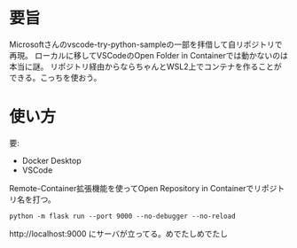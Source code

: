 # 要旨
Microsoftさんのvscode-try-python-sampleの一部を拝借して自リポジトリで再現。
ローカルに移してVSCodeのOpen Folder in Containerでは動かないのは本当に謎。
リポジトリ経由からならちゃんとWSL2上でコンテナを作ることができる。こっちを使おう。

# 使い方
要:
- Docker Desktop
- VSCode

Remote-Container拡張機能を使ってOpen Repository in Containerでリポジトリ名を打つ。

```
python -m flask run --port 9000 --no-debugger --no-reload
```

http://localhost:9000 にサーバが立ってる。めでたしめでたし

